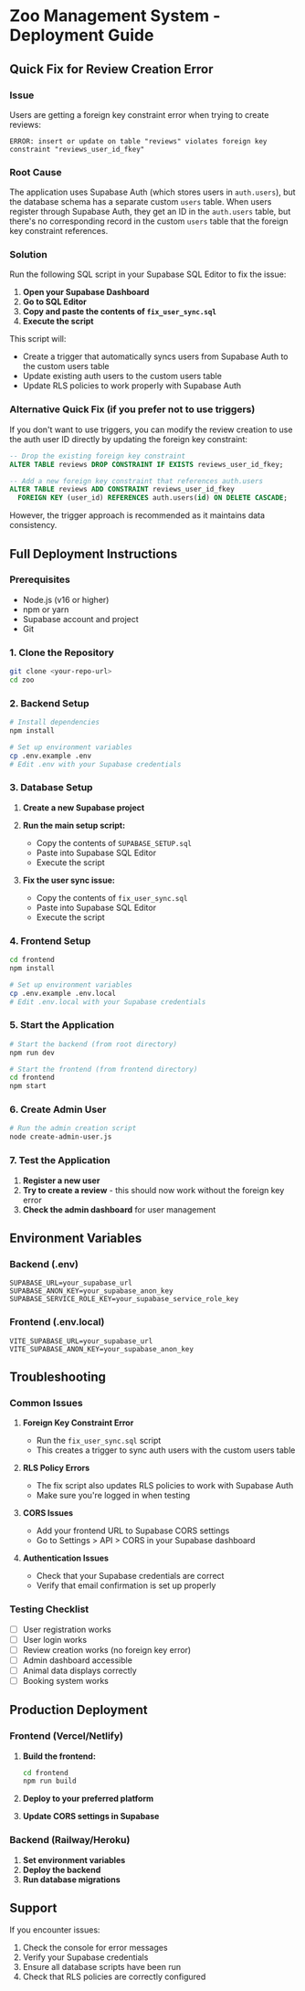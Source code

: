 # Zoo Management System - Deployment Guide

## Quick Fix for Review Creation Error

### Issue
Users are getting a foreign key constraint error when trying to create reviews:
```
ERROR: insert or update on table "reviews" violates foreign key constraint "reviews_user_id_fkey"
```

### Root Cause
The application uses Supabase Auth (which stores users in `auth.users`), but the database schema has a separate custom `users` table. When users register through Supabase Auth, they get an ID in the `auth.users` table, but there's no corresponding record in the custom `users` table that the foreign key constraint references.

### Solution
Run the following SQL script in your Supabase SQL Editor to fix the issue:

1. **Open your Supabase Dashboard**
2. **Go to SQL Editor**
3. **Copy and paste the contents of `fix_user_sync.sql`**
4. **Execute the script**

This script will:
- Create a trigger that automatically syncs users from Supabase Auth to the custom users table
- Update existing auth users to the custom users table
- Update RLS policies to work properly with Supabase Auth

### Alternative Quick Fix (if you prefer not to use triggers)
If you don't want to use triggers, you can modify the review creation to use the auth user ID directly by updating the foreign key constraint:

```sql
-- Drop the existing foreign key constraint
ALTER TABLE reviews DROP CONSTRAINT IF EXISTS reviews_user_id_fkey;

-- Add a new foreign key constraint that references auth.users
ALTER TABLE reviews ADD CONSTRAINT reviews_user_id_fkey 
  FOREIGN KEY (user_id) REFERENCES auth.users(id) ON DELETE CASCADE;
```

However, the trigger approach is recommended as it maintains data consistency.

## Full Deployment Instructions

### Prerequisites
- Node.js (v16 or higher)
- npm or yarn
- Supabase account and project
- Git

### 1. Clone the Repository
```bash
git clone <your-repo-url>
cd zoo
```

### 2. Backend Setup
```bash
# Install dependencies
npm install

# Set up environment variables
cp .env.example .env
# Edit .env with your Supabase credentials
```

### 3. Database Setup
1. **Create a new Supabase project**
2. **Run the main setup script:**
   - Copy the contents of `SUPABASE_SETUP.sql`
   - Paste into Supabase SQL Editor
   - Execute the script

3. **Fix the user sync issue:**
   - Copy the contents of `fix_user_sync.sql`
   - Paste into Supabase SQL Editor
   - Execute the script

### 4. Frontend Setup
```bash
cd frontend
npm install

# Set up environment variables
cp .env.example .env.local
# Edit .env.local with your Supabase credentials
```

### 5. Start the Application
```bash
# Start the backend (from root directory)
npm run dev

# Start the frontend (from frontend directory)
cd frontend
npm start
```

### 6. Create Admin User
```bash
# Run the admin creation script
node create-admin-user.js
```

### 7. Test the Application
1. **Register a new user**
2. **Try to create a review** - this should now work without the foreign key error
3. **Check the admin dashboard** for user management

## Environment Variables

### Backend (.env)
```
SUPABASE_URL=your_supabase_url
SUPABASE_ANON_KEY=your_supabase_anon_key
SUPABASE_SERVICE_ROLE_KEY=your_supabase_service_role_key
```

### Frontend (.env.local)
```
VITE_SUPABASE_URL=your_supabase_url
VITE_SUPABASE_ANON_KEY=your_supabase_anon_key
```

## Troubleshooting

### Common Issues

1. **Foreign Key Constraint Error**
   - Run the `fix_user_sync.sql` script
   - This creates a trigger to sync auth users with the custom users table

2. **RLS Policy Errors**
   - The fix script also updates RLS policies to work with Supabase Auth
   - Make sure you're logged in when testing

3. **CORS Issues**
   - Add your frontend URL to Supabase CORS settings
   - Go to Settings > API > CORS in your Supabase dashboard

4. **Authentication Issues**
   - Check that your Supabase credentials are correct
   - Verify that email confirmation is set up properly

### Testing Checklist
- [ ] User registration works
- [ ] User login works
- [ ] Review creation works (no foreign key error)
- [ ] Admin dashboard accessible
- [ ] Animal data displays correctly
- [ ] Booking system works

## Production Deployment

### Frontend (Vercel/Netlify)
1. **Build the frontend:**
   ```bash
   cd frontend
   npm run build
   ```

2. **Deploy to your preferred platform**
3. **Update CORS settings in Supabase**

### Backend (Railway/Heroku)
1. **Set environment variables**
2. **Deploy the backend**
3. **Run database migrations**

## Support
If you encounter issues:
1. Check the console for error messages
2. Verify your Supabase credentials
3. Ensure all database scripts have been run
4. Check that RLS policies are correctly configured